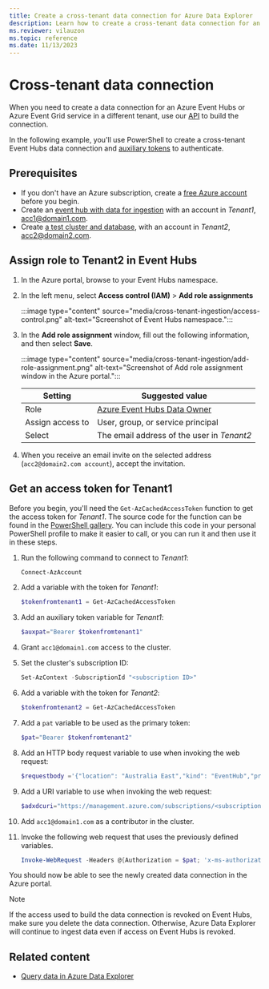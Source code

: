 ```yaml
---
title: Create a cross-tenant data connection for Azure Data Explorer
description: Learn how to create a cross-tenant data connection for an Azure Event Hubs or Azure Event Grid service in a different tenant
ms.reviewer: vilauzon
ms.topic: reference
ms.date: 11/13/2023
---
```

# Cross-tenant data connection

When you need to create a data connection for an Azure Event Hubs or Azure Event Grid service in a different tenant, use our [API](/rest/api/azurerekusto/dataconnections/createorupdate) to build the connection.

In the following example, you'll use PowerShell to create a cross-tenant Event Hubs data connection and [auxiliary tokens](/azure/azure-resource-manager/management/authenticate-multi-tenant) to authenticate.

## Prerequisites

* If you don't have an Azure subscription, create a [free Azure account](https://azure.microsoft.com/free/) before you begin.
* Create an [event hub with data for ingestion](ingest-data-event-hub.md#create-an-event-hub) with an account in *Tenant1*, acc1@domain1.com.
* Create [a test cluster and database](create-cluster-and-database.md), with an account in *Tenant2*, acc2@domain2.com.

## Assign role to Tenant2 in Event Hubs

1. In the Azure portal, browse to your Event Hubs namespace.
1. In the left menu, select **Access control (IAM)** > **Add role assignments**

    :::image type="content" source="media/cross-tenant-ingestion/access-control.png" alt-text="Screenshot of Event Hubs namespace.":::

1. In the **Add role assignment** window, fill out the following information, and then select **Save**.

    :::image type="content" source="media/cross-tenant-ingestion/add-role-assignment.png" alt-text="Screenshot of Add role assignment window in the Azure portal.":::

    |**Setting** | **Suggested value** |
    |---|---|
    | Role | [Azure Event Hubs Data Owner](/azure/role-based-access-control/built-in-roles#azure-event-hubs-data-owner) |
    | Assign access to | User, group, or service principal |
    | Select | The email address of the user in *Tenant2* |

1. When you receive an email invite on the selected address (`acc2@domain2.com account`), accept the invitation.

## Get an access token for Tenant1

Before you begin, you'll need the `Get-AzCachedAccessToken` function to get the access token for *Tenant1*. The source code for the function can be found in the [PowerShell gallery](https://www.powershellgallery.com/packages/AzureSimpleREST/0.2.64/Content/internal%5Cfunctions%5CGet-AzCachedAccessToken.ps1). You can include this code in your personal PowerShell profile to make it easier to call, or you can run it and then use it in these steps.

1. Run the following command to connect to *Tenant1*:

    ```PowerShell
    Connect-AzAccount
    ```

1. Add a variable with the token for *Tenant1*:

    ```PowerShell
    $tokenfromtenant1 = Get-AzCachedAccessToken
    ```

1. Add an auxiliary token variable for *Tenant1*:

    ```PowerShell
    $auxpat="Bearer $tokenfromtenant1"
    ```

1. Grant `acc1@domain1.com` access to the cluster.
1. Set the cluster's subscription ID:

    ```PowerShell
    Set-AzContext -SubscriptionId "<subscription ID>"
    ```

1. Add a variable with the token for *Tenant2*:

    ```PowerShell
    $tokenfromtenant2 = Get-AzCachedAccessToken
    ```

1. Add a `pat` variable to be used as the primary token:

    ```PowerShell
    $pat="Bearer $tokenfromtenant2"
    ```

1. Add an HTTP body request variable to use when invoking the web request:

    ```PowerShell
    $requestbody ='{"location": "Australia East","kind": "EventHub","properties": { "eventHubResourceId": "/subscriptions/<subscription ID>/resourceGroups/<resource group name>/providers/Microsoft.EventHub/namespaces/<event hub namespace name>/eventhubs/<event hub name>","consumerGroup": "$Default","dataFormat": "JSON", "tableName": "<ADX table name>", "mappingRuleName": "<ADX table mapping name>"}}'
    ```

1. Add a URI variable to use when invoking the web request:

    ```PowerShell
    $adxdcuri="https://management.azure.com/subscriptions/<subscription ID>/resourceGroups/<resource group name>/providers/Microsoft.Kusto/clusters/<adx cluster name>/databases/<adx db name>/dataconnections/<adx data connection name>?api-version=2020-02-15"
    ```

1. Add `acc1@domain1.com` as a contributor in the cluster.
1. Invoke the following web request that uses the previously defined variables.

    ```PowerShell
    Invoke-WebRequest -Headers @{Authorization = $pat; 'x-ms-authorization-auxiliary' = $auxpat} -Uri $adxdcuri -Body $requestbody -Method PUT -ContentType 'application/json'
    ```

You should now be able to see the newly created data connection in the Azure portal.

> [!NOTE]
> If the access used to build the data connection is revoked on Event Hubs, make sure you delete the data connection. Otherwise, Azure Data Explorer will continue to ingest data even if access on Event Hubs is revoked.

## Related content

* [Query data in Azure Data Explorer](web-query-data.md)

